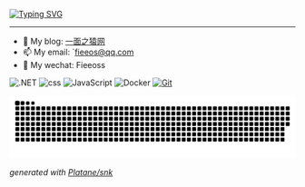 [![Typing SVG](https://readme-typing-svg.herokuapp.com?font=Josefin+Sans&duration=3000&pause=1000&color=1F00FFFB&center=%E7%9C%9F&vCenter=%E7%9C%9F&repeat=%E7%9C%9F&random=%E7%9C%9F&width=435&lines=Welcome+to+the+Fieeos+Github+warehouse)](https://git.io/typing-svg)

---- 

- 🙊 My blog: [一面之猿网](https://fieeos.com/)
- 📫 My email: `fieeos@qq.com
- 🐶 My wechat: Fieeoss

![.NET](https://img.shields.io/badge/.PHP-512BD4?style=flat-square&logo=C-Sharp&logoColor=ffffff)
![css](https://img.shields.io/badge/-CSS-007396?style=flat-square&logo=java&logoColor=ffffff)
![JavaScript](https://img.shields.io/badge/JavaScript-F7DF1E?style=flat-square&logo=JavaScript&logoColor=ffffff)
![Docker](https://img.shields.io/badge/Docker-2496ED?style=flat-square&logo=docker&logoColor=ffffff)
[![Git](https://img.shields.io/badge/-Git-f05032?style=flat-square&logo=git&logoColor=white)](https://git-scm.com/)

<!-- 热力图-->
<picture>
  <source media="(prefers-color-scheme: dark)" srcset="https://raw.githubusercontent.com/Fieeos/Fieeos/output/github-contribution-grid-snake-dark.svg">
  <source media="(prefers-color-scheme: light)" srcset="https://raw.githubusercontent.com/Fieeos/Fieeos/output/github-contribution-grid-snake.svg">
  <img alt="github contribution grid snake animation" src="https://raw.githubusercontent.com/Fieeos/Fieeos/output/github-contribution-grid-snake.svg">
</picture>

_generated with [Platane/snk](https://github.com/fieeos)_
